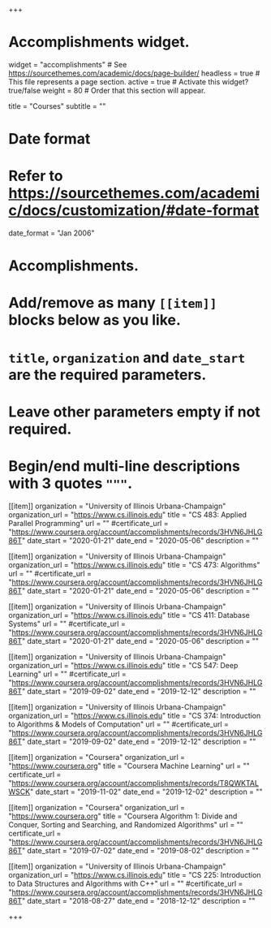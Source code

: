 +++
# Accomplishments widget.
widget = "accomplishments"  # See https://sourcethemes.com/academic/docs/page-builder/
headless = true  # This file represents a page section.
active = true  # Activate this widget? true/false
weight = 80  # Order that this section will appear.

title = "Courses"
subtitle = ""

# Date format
#   Refer to https://sourcethemes.com/academic/docs/customization/#date-format
date_format = "Jan 2006"

# Accomplishments.
#   Add/remove as many `[[item]]` blocks below as you like.
#   `title`, `organization` and `date_start` are the required parameters.
#   Leave other parameters empty if not required.
#   Begin/end multi-line descriptions with 3 quotes `"""`.

[[item]]
  organization = "University of Illinois Urbana-Champaign"
  organization_url = "https://www.cs.illinois.edu"
  title = "CS 483: Applied Parallel Programming"
  url = ""
  #certificate_url = "https://www.coursera.org/account/accomplishments/records/3HVN6JHLG86T"
  date_start = "2020-01-21"
  date_end = "2020-05-06"
  description = ""
  
[[item]]
  organization = "University of Illinois Urbana-Champaign"
  organization_url = "https://www.cs.illinois.edu"
  title = "CS 473: Algorithms"
  url = ""
  #certificate_url = "https://www.coursera.org/account/accomplishments/records/3HVN6JHLG86T"
  date_start = "2020-01-21"
  date_end = "2020-05-06"
  description = ""
  
[[item]]
  organization = "University of Illinois Urbana-Champaign"
  organization_url = "https://www.cs.illinois.edu"
  title = "CS 411: Database Systems"
  url = ""
  #certificate_url = "https://www.coursera.org/account/accomplishments/records/3HVN6JHLG86T"
  date_start = "2020-01-21"
  date_end = "2020-05-06"
  description = ""


[[item]]
  organization = "University of Illinois Urbana-Champaign"
  organization_url = "https://www.cs.illinois.edu"
  title = "CS 547: Deep Learning"
  url = ""
  #certificate_url = "https://www.coursera.org/account/accomplishments/records/3HVN6JHLG86T"
  date_start = "2019-09-02"
  date_end = "2019-12-12"
  description = ""
  
[[item]]
  organization = "University of Illinois Urbana-Champaign"
  organization_url = "https://www.cs.illinois.edu"
  title = "CS 374: Introduction to Algorithms & Models of Computation"
  url = ""
  #certificate_url = "https://www.coursera.org/account/accomplishments/records/3HVN6JHLG86T"
  date_start = "2019-09-02"
  date_end = "2019-12-12"
  description = ""
  
[[item]]
  organization = "Coursera"
  organization_url = "https://www.coursera.org"
  title = "Coursera Machine Learning"
  url = ""
  certificate_url = "https://www.coursera.org/account/accomplishments/records/T8QWKTALWSCK"
  date_start = "2019-11-02"
  date_end = "2019-12-02"
  description = ""

[[item]]
  organization = "Coursera"
  organization_url = "https://www.coursera.org"
  title = "Coursera Algorithm 1: Divide and Conquer, Sorting and Searching, and Randomized Algorithms"
  url = ""
  certificate_url = "https://www.coursera.org/account/accomplishments/records/3HVN6JHLG86T"
  date_start = "2019-07-02"
  date_end = "2019-08-02"
  description = ""

[[item]]
  organization = "University of Illinois Urbana-Champaign"
  organization_url = "https://www.cs.illinois.edu"
  title = "CS 225: Introduction to Data Structures and Algorithms with C++"
  url = ""
  #certificate_url = "https://www.coursera.org/account/accomplishments/records/3HVN6JHLG86T"
  date_start = "2018-08-27"
  date_end = "2018-12-12"
  description = ""

  
+++
